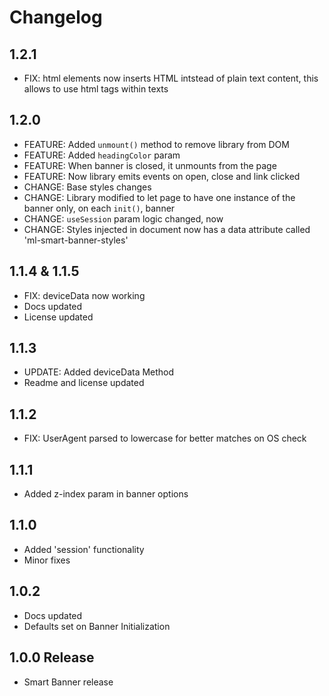 # Changelog

## 1.2.1
- FIX: html elements now inserts HTML intstead of plain text content, this allows to use html tags within texts

## 1.2.0
- FEATURE: Added `unmount()` method to remove library from DOM
- FEATURE: Added `headingColor` param
- FEATURE: When banner is closed, it unmounts from the page
- FEATURE: Now library emits events on open, close and link clicked
- CHANGE: Base styles changes 
- CHANGE: Library modified to let page to have one instance of the banner only, on each `init()`, banner 
- CHANGE: `useSession` param logic changed, now 
- CHANGE: Styles injected in document now has a data attribute called 'ml-smart-banner-styles' <link rel="stylesheet" type="text/css" href="..." ml-smart-banner-style>

## 1.1.4 & 1.1.5
- FIX: deviceData now working
- Docs updated
- License updated

## 1.1.3
- UPDATE: Added deviceData Method
- Readme and license updated

## 1.1.2
- FIX: UserAgent parsed to lowercase for better matches on OS check

## 1.1.1
- Added z-index param in banner options

## 1.1.0
- Added 'session' functionality
- Minor fixes

## 1.0.2
- Docs updated
- Defaults set on Banner Initialization

## 1.0.0 Release
- Smart Banner release